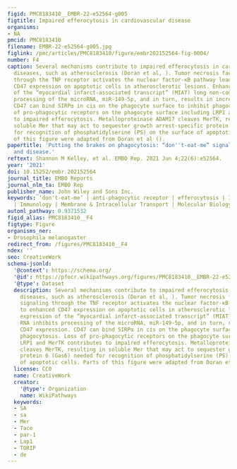 ```yaml
---
figid: PMC8183410__EMBR-22-e52564-g005
figtitle: Impaired efferocytosis in cardiovascular disease
organisms:
- NA
pmcid: PMC8183410
filename: EMBR-22-e52564-g005.jpg
figlink: /pmc/articles/PMC8183410/figure/embr202152564-fig-0004/
number: F4
caption: Several mechanisms contribute to impaired efferocytosis in cardiovascular
  diseases, such as atherosclerosis (Doran et al, ). Tumor necrosis factor (TNF) signaling
  through the TNF receptor activates the nuclear factor‐κB pathway leading to enhanced
  CD47 expression on apoptotic cells in atherosclerotic lesions. Enhanced expression
  of the “myocardial infarct‐associated transcript” (MIAT) long non‐coding RNA inhibits
  processing of the microRNA, miR‐149‐5p, and in turn, results in increased CD47 expression.
  CD47 can bind SIRPα in cis on the phagocyte surface to inhibit phagocytosis. Loss
  of pro‐phagocytic receptors on the phagocyte surface including LRP1 and MerTK contributes
  to impaired efferocytosis. Metalloproteinase ADAM17 cleaves MerTK, resulting in
  soluble Mer that may act to sequester growth arrest‐specific protein 6 (Gas6) needed
  for recognition of phosphatidylserine (PS) on the surface of apoptotic cells. Parts
  of this figure were adapted from Doran et al ().
papertitle: 'Putting the brakes on phagocytosis: “don''t‐eat‐me” signaling in physiology
  and disease.'
reftext: Shannon M Kelley, et al. EMBO Rep. 2021 Jun 4;22(6):e52564.
year: '2021'
doi: 10.15252/embr.202152564
journal_title: EMBO Reports
journal_nlm_ta: EMBO Rep
publisher_name: John Wiley and Sons Inc.
keywords: ‘don't‐eat‐me’ | anti‐phagocytic receptor | efferocytosis | ITIM | phagocytosis
  | Immunology | Membrane & Intracellular Transport | Molecular Biology of Disease
automl_pathway: 0.9371532
figid_alias: PMC8183410__F4
figtype: Figure
organisms_ner:
- Drosophila melanogaster
redirect_from: /figures/PMC8183410__F4
ndex: ''
seo: CreativeWork
schema-jsonld:
  '@context': https://schema.org/
  '@id': https://pfocr.wikipathways.org/figures/PMC8183410__EMBR-22-e52564-g005.html
  '@type': Dataset
  description: Several mechanisms contribute to impaired efferocytosis in cardiovascular
    diseases, such as atherosclerosis (Doran et al, ). Tumor necrosis factor (TNF)
    signaling through the TNF receptor activates the nuclear factor‐κB pathway leading
    to enhanced CD47 expression on apoptotic cells in atherosclerotic lesions. Enhanced
    expression of the “myocardial infarct‐associated transcript” (MIAT) long non‐coding
    RNA inhibits processing of the microRNA, miR‐149‐5p, and in turn, results in increased
    CD47 expression. CD47 can bind SIRPα in cis on the phagocyte surface to inhibit
    phagocytosis. Loss of pro‐phagocytic receptors on the phagocyte surface including
    LRP1 and MerTK contributes to impaired efferocytosis. Metalloproteinase ADAM17
    cleaves MerTK, resulting in soluble Mer that may act to sequester growth arrest‐specific
    protein 6 (Gas6) needed for recognition of phosphatidylserine (PS) on the surface
    of apoptotic cells. Parts of this figure were adapted from Doran et al ().
  license: CC0
  name: CreativeWork
  creator:
    '@type': Organization
    name: WikiPathways
  keywords:
  - SA
  - sa
  - Mer
  - Tace
  - par-1
  - Lap1
  - TORIP
  - de
---
```

